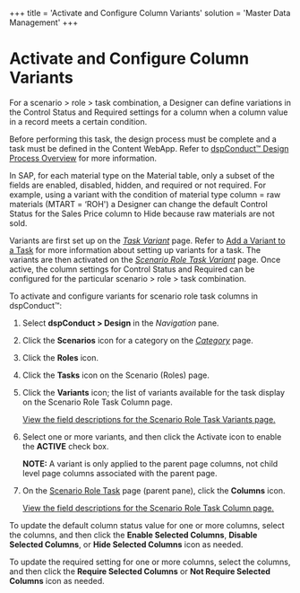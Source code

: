 +++
title = 'Activate and Configure Column Variants'
solution = 'Master Data Management'
+++

# Activate and Configure Column Variants

For a scenario \> role \> task combination, a Designer can define
variations in the Control Status and Required settings for a column when
a column value in a record meets a certain condition.

Before performing this task, the design process must be complete and a
task must be defined in the Content WebApp. Refer to [dspConduct™ Design
Process Overview](dspConduct_Design_Process_Overview) for more
information.

In SAP, for each material type on the Material table, only a subset of
the fields are enabled, disabled, hidden, and required or not required.
For example, using a variant with the condition of material type column
= raw materials (MTART = ‘ROH') a Designer can change the default
Control Status for the Sales Price column to Hide because raw materials
are not sold.

Variants are first set up on the *[Task
Variant](../Page_Desc/Task_Variant)* page. Refer to [Add a Variant
to a Task](Add_a_Variant_to_a_Task) for more information about
setting up variants for a task. The variants are then activated on the
*[Scenario Role Task
Variant](../Page_Desc/Scenario_Role_Task_Variant)* page. Once
active, the column settings for Control Status and Required can be
configured for the particular scenario \> role \> task combination.

To activate and configure variants for scenario role task columns in
dspConduct™:

1.  Select **dspConduct \> Design** in the *Navigation* pane.

2.  Click the **Scenarios** icon for a category on the
    *[Category](../Page_Desc/Category_H)* page.

3.  Click the **Roles** icon.

4.  Click the **Tasks** icon on the Scenario (Roles) page.

5.  Click the **Variants** icon; the list of variants available for the
    task display on the Scenario Role Task Column page.
    
    [View the field descriptions for the Scenario Role Task Variants
    page.](../Page_Desc/Scenario_Role_Task_Variant)

6.  Select one or more variants, and then click the Activate icon to
    enable the **ACTIVE** check box.
    
    **NOTE:** A variant is only applied to the parent page columns, not
    child level page columns associated with the parent page.

7.  On the [Scenario Role Task](../Page_Desc/Scenario_Role_Task_H)
    page (parent pane), click the **Columns** icon.
    
    [View the field descriptions for the Scenario Role Task Column
    page.](../Page_Desc/Scenario_Role_Task_Column_H)

To update the default column status value for one or more columns,
select the columns, and then click the **Enable Selected Columns**,
**Disable Selected Columns**, or **Hide Selected Columns** icon as
needed.

To update the required setting for one or more columns, select the
columns, and then click the **Require Selected Columns** or **Not
Require Selected Columns** icon as needed.
